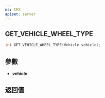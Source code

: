 ```yaml
---
ns: CFX
apiset: server
---
```

## GET_VEHICLE_WHEEL_TYPE

```c
int GET_VEHICLE_WHEEL_TYPE(Vehicle vehicle);
```


## 參數
* **vehicle**: 

## 返回值
